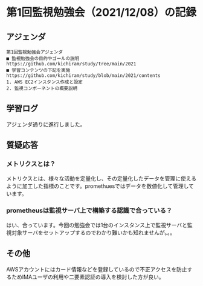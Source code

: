 # 第1回監視勉強会（2021/12/08）の記録
## アジェンダ
```
第1回監視勉強会アジェンダ
■ 監視勉強会の目的やゴールの説明
https://github.com/kichiram/study/tree/main/2021
■ 学習コンテンツの下記を実施
https://github.com/kichiram/study/blob/main/2021/contents
1. AWS EC2インスタンス作成と設定
2. 監視コンポーネントの概要説明
```
## 学習ログ
アジェンダ通りに進行しました。
## 質疑応答
### メトリクスとは？
メトリクスとは、様々な活動を定量化し、その定量化したデータを管理に使えるように加工した指標のことです。promethuesではデータを数値化して管理しています。
### prometheusは監視サーバ上で構築する認識で合っている？
はい、合っています。今回の勉強会では1台のインスタンス上で監視サーバと監視対象サーバをセットアップするのでわかり難いかも知れませんが。。。
## その他
AWSアカウントにはカード情報などを登録しているので不正アクセスを防止するためIMAユーザの利用や二要素認証の導入を検討した方が良い。
